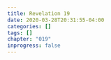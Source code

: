 ```yaml
---
title: Revelation 19
date: 2020-03-28T20:31:55-04:00
categories: []
tags: []
chapter: "019"
inprogress: false
---
```


